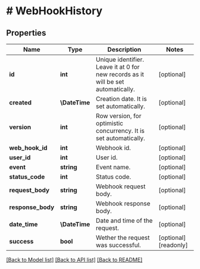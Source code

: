 # # WebHookHistory

## Properties

Name | Type | Description | Notes
------------ | ------------- | ------------- | -------------
**id** | **int** | Unique identifier. Leave it at 0 for new records as it will be set automatically. | [optional]
**created** | **\DateTime** | Creation date. It is set automatically. | [optional]
**version** | **int** | Row version, for optimistic concurrency. It is set automatically. | [optional]
**web_hook_id** | **int** | Webhook id. | [optional]
**user_id** | **int** | User id. | [optional]
**event** | **string** | Event name. | [optional]
**status_code** | **int** | Status code. | [optional]
**request_body** | **string** | Webhook request body. | [optional]
**response_body** | **string** | Webhook response body. | [optional]
**date_time** | **\DateTime** | Date and time of the request. | [optional]
**success** | **bool** | Wether the request was successful. | [optional] [readonly]

[[Back to Model list]](../../README.md#models) [[Back to API list]](../../README.md#endpoints) [[Back to README]](../../README.md)

